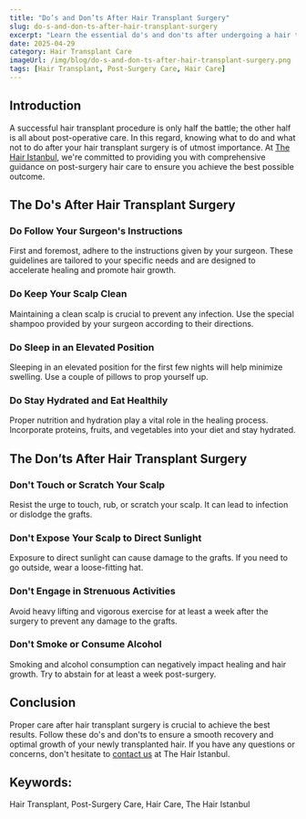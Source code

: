 ```yaml
---
title: "Do’s and Don’ts After Hair Transplant Surgery"
slug: do-s-and-don-ts-after-hair-transplant-surgery
excerpt: "Learn the essential do's and don'ts after undergoing a hair transplant surgery to ensure optimal results and a smooth recovery."
date: 2025-04-29
category: Hair Transplant Care
imageUrl: /img/blog/do-s-and-don-ts-after-hair-transplant-surgery.png
tags: [Hair Transplant, Post-Surgery Care, Hair Care]
---
```


<h2>Introduction</h2>

<p>A successful hair transplant procedure is only half the battle; the other half is all about post-operative care. In this regard, knowing what to do and what not to do after your hair transplant surgery is of utmost importance. At <a href="https://thehairistanbul.com">The Hair Istanbul</a>, we're committed to providing you with comprehensive guidance on post-surgery hair care to ensure you achieve the best possible outcome.</p>

<h2>The Do's After Hair Transplant Surgery</h2>

<h3>Do Follow Your Surgeon's Instructions</h3>

<p>First and foremost, adhere to the instructions given by your surgeon. These guidelines are tailored to your specific needs and are designed to accelerate healing and promote hair growth.</p>

<h3>Do Keep Your Scalp Clean</h3>

<p>Maintaining a clean scalp is crucial to prevent any infection. Use the special shampoo provided by your surgeon according to their directions.</p>

<h3>Do Sleep in an Elevated Position</h3>

<p>Sleeping in an elevated position for the first few nights will help minimize swelling. Use a couple of pillows to prop yourself up.</p>

<h3>Do Stay Hydrated and Eat Healthily</h3>

<p>Proper nutrition and hydration play a vital role in the healing process. Incorporate proteins, fruits, and vegetables into your diet and stay hydrated.</p>

<h2>The Don’ts After Hair Transplant Surgery</h2>

<h3>Don't Touch or Scratch Your Scalp</h3>

<p>Resist the urge to touch, rub, or scratch your scalp. It can lead to infection or dislodge the grafts.</p>

<h3>Don't Expose Your Scalp to Direct Sunlight</h3>

<p>Exposure to direct sunlight can cause damage to the grafts. If you need to go outside, wear a loose-fitting hat.</p>

<h3>Don't Engage in Strenuous Activities</h3>

<p>Avoid heavy lifting and vigorous exercise for at least a week after the surgery to prevent any damage to the grafts.</p>

<h3>Don't Smoke or Consume Alcohol</h3>

<p>Smoking and alcohol consumption can negatively impact healing and hair growth. Try to abstain for at least a week post-surgery.</p>

<h2>Conclusion</h2>

<p>Proper care after hair transplant surgery is crucial to achieve the best results. Follow these do's and don'ts to ensure a smooth recovery and optimal growth of your newly transplanted hair. If you have any questions or concerns, don't hesitate to <a href="https://thehairistanbul.com/contact">contact us</a> at The Hair Istanbul.</p>

<h2>Keywords:</h2>
<p>Hair Transplant, Post-Surgery Care, Hair Care, The Hair Istanbul</p>